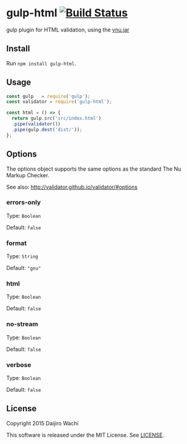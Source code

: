 # gulp-html [![Build Status](https://travis-ci.org/validator/gulp-html.svg)](https://travis-ci.org/validator/gulp-html)

gulp plugin for HTML validation, using the [vnu.jar](https://validator.github.io/)

## Install
Run `npm install gulp-html`.

## Usage

```js
const gulp   = require('gulp');
const validator = require('gulp-html');

const html = () => {
  return gulp.src('src/index.html')
  .pipe(validator())
  .pipe(gulp.dest('dist/'));
};
```

## Options
The options object supports the same options as the standard The Nu Markup Checker.

See also: http://validator.github.io/validator/#options

### errors-only
Type: `Boolean`

Default: `false`

### format
Type: `String`

Default: `"gnu"`

### html
Type: `Boolean`

Default: `false`

### no-stream
Type: `Boolean`

Default: `false`

### verbose
Type: `Boolean`

Default: `false`

## License
Copyright 2015 Daijiro Wachi

This software is released under the MIT License. See [LICENSE](/LICENSE).
